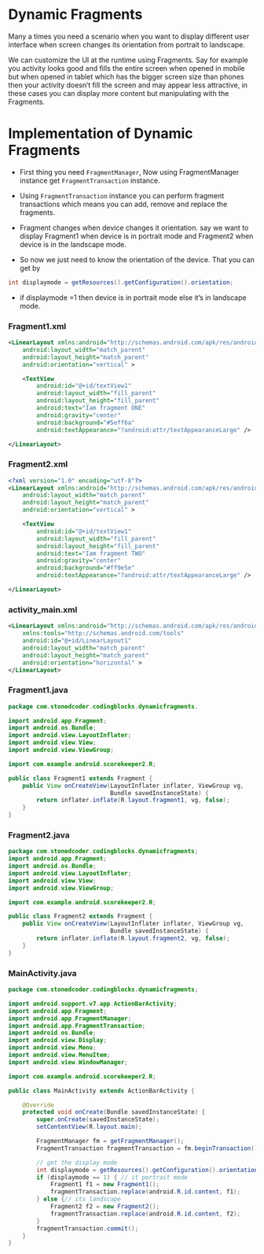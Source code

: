 # Dynamic Fragments

Many a times you need a scenario when you want to display different user interface when screen changes its orientation from portrait to landscape.

We can customize the UI at the runtime using Fragments. Say for example you activity looks good and fills the entire screen when opened in mobile but when opened in tablet which has the bigger screen size than phones then your activity doesn’t fill the screen and may appear less attractive, in these cases you can display more content but manipulating with the Fragments.

# Implementation of Dynamic Fragments

* First thing you need `FragmentManager`, Now using FragmentManager instance get `FragmentTransaction` instance.

* Using `FragmentTransaction` instance you can perform fragment transactions which means you can add, remove and replace the fragments.

* Fragment changes when device changes it orientation. say we want to display Fragment1 when device is in portrait mode and Fragment2 when device is in the landscape mode.

* So now we just need to know the orientation of the device. That you can get by
```java
int displaymode = getResources().getConfiguration().orientation;
```

* if displaymode =1 then device is in portrait mode else it’s in landscape mode.


### Fragment1.xml

```xml
<LinearLayout xmlns:android="http://schemas.android.com/apk/res/android"
    android:layout_width="match_parent"
    android:layout_height="match_parent"
    android:orientation="vertical" >

    <TextView
        android:id="@+id/textView1"
        android:layout_width="fill_parent"
        android:layout_height="fill_parent"
        android:text="Iam fragment ONE"
        android:gravity="center"
        android:background="#5eff6a"
        android:textAppearance="?android:attr/textAppearanceLarge" />

</LinearLayout>
```

### Fragment2.xml

```xml
<?xml version="1.0" encoding="utf-8"?>
<LinearLayout xmlns:android="http://schemas.android.com/apk/res/android"
    android:layout_width="match_parent"
    android:layout_height="match_parent"
    android:orientation="vertical" >

    <TextView
        android:id="@+id/textView1"
        android:layout_width="fill_parent"
        android:layout_height="fill_parent"
        android:text="Iam fragment TWO"
        android:gravity="center"
        android:background="#ff9e5e"
        android:textAppearance="?android:attr/textAppearanceLarge" />

</LinearLayout>
```

### activity_main.xml

```xml
<LinearLayout xmlns:android="http://schemas.android.com/apk/res/android"
    xmlns:tools="http://schemas.android.com/tools"
    android:id="@+id/LinearLayout1"
    android:layout_width="match_parent"
    android:layout_height="match_parent"
    android:orientation="horizontal" >
</LinearLayout>
```

### Fragment1.java

```java
package com.stonedcoder.codingblocks.dynamicfragments.

import android.app.Fragment;
import android.os.Bundle;
import android.view.LayoutInflater;
import android.view.View;
import android.view.ViewGroup;

import com.example.android.scorekeeper2.R;

public class Fragment1 extends Fragment {
    public View onCreateView(LayoutInflater inflater, ViewGroup vg,
                             Bundle savedInstanceState) {
        return inflater.inflate(R.layout.fragment1, vg, false);
    }
}
```


### Fragment2.java
```java
package com.stonedcoder.codingblocks.dynamicfragments;
import android.app.Fragment;
import android.os.Bundle;
import android.view.LayoutInflater;
import android.view.View;
import android.view.ViewGroup;

import com.example.android.scorekeeper2.R;

public class Fragment2 extends Fragment {
    public View onCreateView(LayoutInflater inflater, ViewGroup vg,
                             Bundle savedInstanceState) {
        return inflater.inflate(R.layout.fragment2, vg, false);
    }
}
```

### MainActivity.java

```java
package com.stonedcoder.codingblocks.dynamicfragments;

import android.support.v7.app.ActionBarActivity;
import android.app.Fragment;
import android.app.FragmentManager;
import android.app.FragmentTransaction;
import android.os.Bundle;
import android.view.Display;
import android.view.Menu;
import android.view.MenuItem;
import android.view.WindowManager;

import com.example.android.scorekeeper2.R;

public class MainActivity extends ActionBarActivity {

    @Override
    protected void onCreate(Bundle savedInstanceState) {
        super.onCreate(savedInstanceState);
        setContentView(R.layout.main);

        FragmentManager fm = getFragmentManager();
        FragmentTransaction fragmentTransaction = fm.beginTransaction();

        // get the display mode
        int displaymode = getResources().getConfiguration().orientation;
        if (displaymode == 1) { // it portrait mode
            Fragment1 f1 = new Fragment1();
            fragmentTransaction.replace(android.R.id.content, f1);
        } else {// its landscape
            Fragment2 f2 = new Fragment2();
            fragmentTransaction.replace(android.R.id.content, f2);
        }
        fragmentTransaction.commit();
    }
}
```
